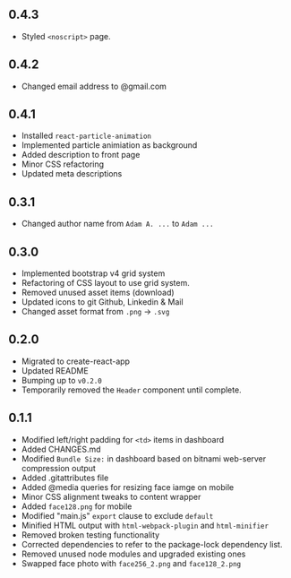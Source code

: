 ## 0.4.3

-   Styled `<noscript>` page.

## 0.4.2

-   Changed email address to @gmail.com

## 0.4.1

-   Installed `react-particle-animation`
-   Implemented particle animiation as background
-   Added description to front page
-   Minor CSS refactoring
-   Updated meta descriptions

## 0.3.1

-   Changed author name from `Adam A. ...` to `Adam ...`

## 0.3.0

-   Implemented bootstrap v4 grid system
-   Refactoring of CSS layout to use grid system.
-   Removed unused asset items (download)
-   Updated icons to git Github, Linkedin & Mail
-   Changed asset format from `.png` -> `.svg`

## 0.2.0

-   Migrated to create-react-app
-   Updated README
-   Bumping up to `v0.2.0`
-   Temporarily removed the `Header` component until complete.

## 0.1.1

-   Modified left/right padding for `<td>` items in dashboard
-   Added CHANGES.md
-   Modified `Bundle Size:` in dashboard based on bitnami web-server compression output
-   Added .gitattributes file
-   Added @media queries for resizing face iamge on mobile
-   Minor CSS alignment tweaks to content wrapper
-   Added `face128.png` for mobile
-   Modified "main.js" `export` clause to exclude `default`
-   Minified HTML output with `html-webpack-plugin` and `html-minifier`
-   Removed broken testing functionality
-   Corrected dependencies to refer to the package-lock dependency list.
-   Removed unused node modules and upgraded existing ones
-   Swapped face photo with `face256_2.png` and `face128_2.png`
